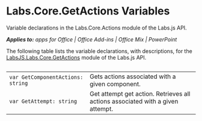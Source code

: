 
# Labs.Core.GetActions Variables
Variable declarations in the Labs.Core.Actions module of the Labs.js API.

 _**Applies to:** apps for Office | Office Add-ins | Office Mix | PowerPoint_

The following table lists the variable declarations, with descriptions, for the [LabsJS.Labs.Core.GetActions](../powerpoint/office-mix/reference/labsjs.labs.core.getactions.md) module of the Labs.js API.

## 


|||
|:-----|:-----|
| `var GetComponentActions: string`|Gets actions associated with a given component.|
| `var GetAttempt: string`|Get attempt get action. Retrieves all actions associated with a given attempt.|
